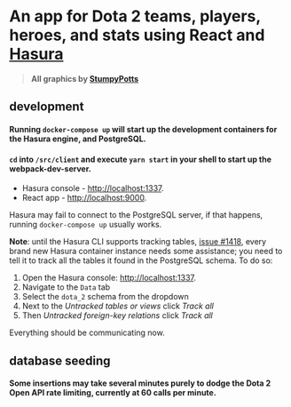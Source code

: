 # An app for Dota 2 teams, players, heroes, and stats using React and [Hasura](https://hasura.io/) 

> **All graphics by [StumpyPotts](https://twitter.com/StumpyPotts)**

## development
#### Running `docker-compose up` will start up the development containers for the Hasura engine, and PostgreSQL.
#### `cd` into `/src/client` and execute `yarn start` in your shell to start up the webpack-dev-server.

* Hasura console - [http://localhost:1337](http://localhost:1337).
* React app - [http://localhost:9000](http://localhost:9000).

Hasura may fail to connect to the PostgreSQL server, if that happens, running `docker-compose up` usually works.

**Note**: until the Hasura CLI supports tracking tables, [issue #1418](https://github.com/hasura/graphql-engine/issues/1418), every brand new Hasura container instance needs some assistance; you need to tell it to track all the tables it found in the PostgreSQL schema. To do so:

1. Open the Hasura console: [http://localhost:1337](http://localhost:1337).  
2. Navigate to the `Data` tab  
3. Select the `dota_2` schema from the dropdown  
4. Next to the _Untracked tables or views_ click _Track all_  
5. Then _Untracked foreign-key relations_ click _Track all_  

Everything should be communicating now.

## database seeding
#### Some insertions may take several minutes purely to dodge the Dota 2 Open API rate limiting, currently at 60 calls per minute.  
